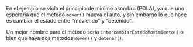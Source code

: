 En el ejemplo se viola el principio de mínimo asombro (POLA), ya que uno
esperaría que el método `mover()` mueva el auto, y sin embargo lo que hace es
cambiar el estado entre "moviendo" y "detenido".

Un mejor nombre para el método sería `intercambiarEstadoMovimiento()` o bien
que haya dos métodos `mover()` y `detener()`.
